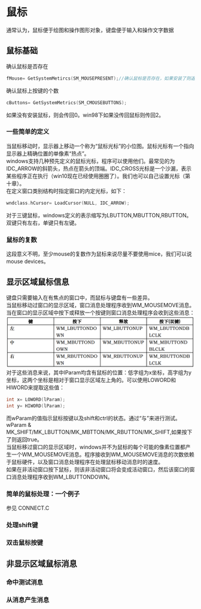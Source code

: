 # 鼠标
通常认为，鼠标便于绘图和操作图形对象，键盘便于输入和操作文字数据
## 鼠标基础
确认鼠标是否存在  
```c
fMouse= GetSystemMetircs(SM_MOUSEPRESENT);//确认鼠标是否存在，如果安装了则返回true，反之则0  
```
确认鼠标上按键的个数  
```c
cButtons= GetSystemMetrics(SM_CMOUSEBUTTONS);  
```
如果没有安装鼠标，则会传回0。win98下如果没传回鼠标则传回2。
### 一些简单的定义
当鼠标移动时，显示器上移动一个称为“鼠标光标”的小位图。鼠标光标有一个指向显示器上精确位置的单像素“热点”。   
windows支持几种预先定义的鼠标光标，程序可以使用他们。最常见的为IDC_ARROW的斜箭头，热点在箭头的顶端。IDC_CROSS光标是一个沙漏，表示某些程序正在执行（win10现在已经使用圈圈了）。我们也可以自己设置光标（第十章）。  
在定义窗口类别结构时指定窗口的内定光标，如下：  
```c
wndclass.hCursor= LoadCursor(NULL, IDC_ARROW);  
```
对于三键鼠标，windows定义的表示缩写为LBUTTON,MBUTTON,RBUTTON。双键只有左右，单键只有左键。  
### 鼠标的复数
这段意义不明，至少mouse的复数作为鼠标来说尽量不要使用mice，我们可以说mouse devices。  
## 显示区域鼠标信息
键盘只需要输入在有焦点的窗口中，而鼠标与键盘有一些差异。   
当鼠标移动过窗口的显示区域，窗口消息处理程序收到WM_MOUSEMOVE消息。当在窗口的显示区域中按下或释放一个按键则窗口消息处理程序会收到这些消息：  
![](https://github.com/sii2017/image/blob/master/%E9%BC%A0%E6%A0%87%E6%B6%88%E6%81%AF.jpg)  
对于这些消息来说，其中lParam均含有鼠标的位置：低字组为x坐标，高字组为y坐标，这两个坐标是相对于窗口显示区域左上角的。可以使用LOWORD和HIWORD来提取这些值：  
```c
int x= LOWORD(lParam);  
int y= HIWORD(lParam);  
```  
而wParam的值指示鼠标按键以及shift和ctrl的状态。通过“与”来进行测试。  
wParam & MK_SHIFT/MK_LBUTTON/MK_MBTTON/MK_RBUTTON/MK_SHIFT,如果按下了则返回true。  
当鼠标移过窗口的显示区域时，windows并不为鼠标的每个可能的像素位置都产生一个WM_MOUSEMOVE消息。程序接收到WM_MOUSEMOVE消息的次数依赖于鼠标硬件，以及窗口消息处理程序在处理鼠标移动消息时的速度。  
如果在非活动窗口按下鼠标，则该非活动窗口将会变成活动窗口，然后该窗口的窗口消息处理程序收到WM_LBUTTONDOWN。
### 简单的鼠标处理：一个例子
参见 CONNECT.C
### 处理shift键
### 双击鼠标按键
## 非显示区域鼠标消息
### 命中测试消息
### 从消息产生消息